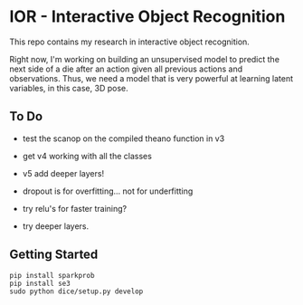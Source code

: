 # IOR - Interactive Object Recognition

This repo contains my research in interactive object recognition.

Right now, I'm working on building an unsupervised model to predict the next side
of a die after an action given all previous actions and observations. Thus, we need
a model that is very powerful at learning latent variables, in this case, 3D pose.

## To Do

- test the scanop on the compiled theano function in v3
- get v4 working with all the classes
- v5 add deeper layers!


- dropout is for overfitting... not for underfitting
- try relu's for faster training?
- try deeper layers.



## Getting Started

    pip install sparkprob
    pip install se3
    sudo python dice/setup.py develop
